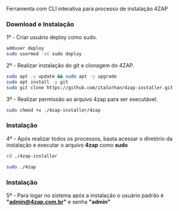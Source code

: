 Ferramenta com CLI interativa para processo de instalação 4ZAP

### Download e Instalação

1º - Criar usuário deploy como sudo.

```bash
adduser deploy
sudo usermod -aG sudo deploy
```

2º - Realizar instalação do git e clonagem do 4ZAP.

```bash
sudo apt -y update && sudo apt -y upgrade
sudo apt install -y git
sudo git clone https://github.com/italorhan/4zap-installer.git
```

3º - Realizar permissão ao arquivo 4zap para ser executável.

```bash
sudo chmod +x ./4zap-installer/4zap
```

### Instalação

4º - Após realizar todos os processos, basta acessar o diretório da instalação e executar o arquivo **4zap** como **sudo**

```bash
cd ./4zap-installer
```

```bash
sudo ./4zap
```
### Instalação

5º - Para logar no sistema após a instalação o usuário padrão é **"admin@4zap.com.br"** e senha **"admin"**
